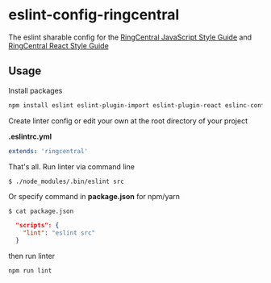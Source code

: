 # eslint-config-ringcentral

The eslint sharable config for the [RingCentral JavaScript Style Guide](https://github.com/ringcentral/ringcentral-javascript) and [RingCentral React Style Guide](https://github.com/ringcentral/ringcentral-javascript/react-style-guide)

## Usage

Install packages

```bash
npm install eslint eslint-plugin-import eslint-plugin-react eslinc-config-ringcentral --save-dev
```

Create linter config or edit your own at the root directory of your project

**.eslintrc.yml**

```yaml
extends: 'ringcentral'
```

That's all. Run linter via command line

```bash
$ ./node_modules/.bin/eslint src
```

Or specify command in **package.json** for npm/yarn

```$ cat package.json```
```json
  "scripts": {
    "lint": "eslint src"
  }
```

then run linter
 
```bash
npm run lint
```
